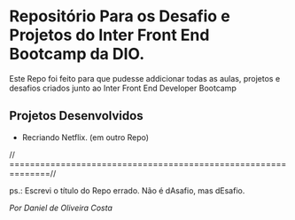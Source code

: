 # Repositório Para os Desafio e Projetos do Inter Front End Bootcamp da DIO.
Este Repo foi feito para que pudesse addicionar todas as aulas, projetos e desafios criados junto ao Inter Front End Developer Bootcamp

## Projetos Desenvolvidos
- Recriando Netflix. (em outro Repo)

// ==============================================================//



ps.: Escrevi o título do Repo errado. Não é dAsafio, mas dEsafio.

_Por Daniel de Oliveira Costa_

